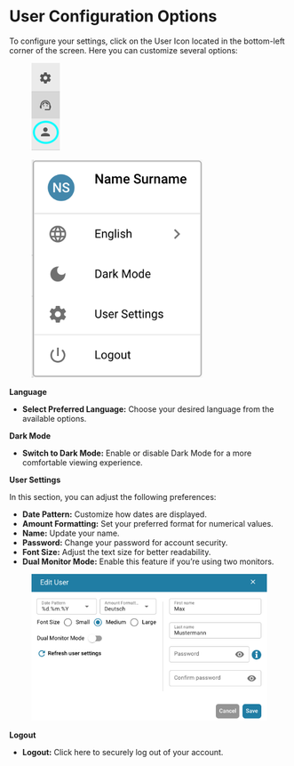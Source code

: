 # User Configuration Options

To configure your settings, click on the User Icon located in the bottom-left corner of the screen. Here you can customize several options:

<figure><img src="../../.gitbook/assets/User-Config.png" alt=""><figcaption></figcaption></figure>

<figure><img src="../../.gitbook/assets/image (1) (1) (1) (1) (1) (1) (1).png" alt="" width="308"><figcaption></figcaption></figure>



**Language**

* **Select Preferred Language:** Choose your desired language from the available options.

**Dark Mode**

* **Switch to Dark Mode:** Enable or disable Dark Mode for a more comfortable viewing experience.

**User Settings**

In this section, you can adjust the following preferences:

* **Date Pattern:** Customize how dates are displayed.
* **Amount Formatting:** Set your preferred format for numerical values.
* **Name:** Update your name.
* **Password:** Change your password for account security.
* **Font Size:** Adjust the text size for better readability.
* **Dual Monitor Mode:** Enable this feature if you’re using two monitors.

<figure><img src="../../.gitbook/assets/user-config3.png" alt=""><figcaption></figcaption></figure>

**Logout**

* **Logout:** Click here to securely log out of your account.
